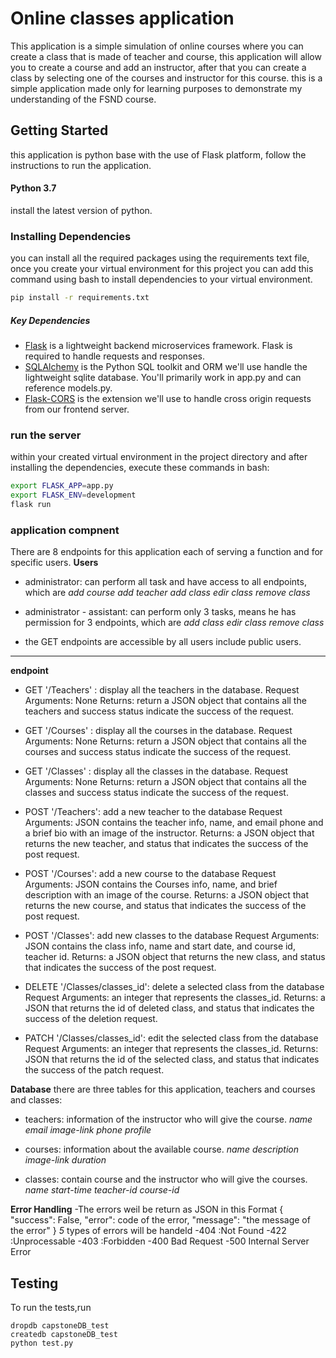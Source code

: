 # Online classes application

This application is a simple simulation of online courses where you can create a class that is made of teacher and course, this application will allow you to create a course and add an instructor, after that you can create a class by selecting one of the courses and instructor for this course.
this is a simple application made only for learning purposes to demonstrate my understanding of the FSND course.

## Getting Started
this application is python base with the use of Flask platform, follow the instructions to run the application.

#### Python 3.7
 install the latest version of python.

 ### Installing Dependencies
 you can install all the required packages using the requirements text file, once you create your virtual environment for this project you can add this command using bash to install dependencies to your virtual environment.

 ```bash
pip install -r requirements.txt
```
##### Key Dependencies
- [Flask](http://flask.pocoo.org/)  is a lightweight backend microservices framework. Flask is required to handle requests and responses.
- [SQLAlchemy](https://www.sqlalchemy.org/) is the Python SQL toolkit and ORM we'll use handle the lightweight sqlite database. You'll primarily work in app.py and can reference models.py.
- [Flask-CORS](https://flask-cors.readthedocs.io/en/latest/#) is the extension we'll use to handle cross origin requests from our frontend server.

### run the server
within your created virtual environment in the project directory and after installing the dependencies, execute these commands in bash:

```bash
export FLASK_APP=app.py
export FLASK_ENV=development
flask run
```
### application compnent
There are 8 endpoints for this application each of serving a function and for specific users.
**Users**
- administrator: can perform all task and have access to all endpoints, which are
_add course_
_add teacher_
 _add class_
 _edir class_
 _remove class_
- administrator - assistant: can perform only 3 tasks, means he has permission for 3 endpoints, which are
 _add class_
 _edir class_
 _remove class_

- the GET endpoints are accessible by all users include public users.
---------------------------------------------------------------------

**endpoint**

- GET '/Teachers' :
  display all the teachers in the database.
  Request Arguments: None
  Returns: return a JSON object that contains all the teachers and success status indicate the success of the request.

- GET '/Courses' :
  display all the courses in the database.
  Request Arguments: None
  Returns: return a JSON object that contains all the courses and success status indicate the success of the request.

- GET '/Classes' :
  display all the classes in the database.
  Request Arguments: None
  Returns: return a JSON object that contains all the classes and success status indicate the success of the request.

- POST '/Teachers':
 add a new teacher to the database
 Request Arguments: JSON contains the teacher info, name, and email phone and a brief bio with an image of the instructor.
 Returns: a JSON object that returns the new teacher, and status that indicates the success of the post request.


- POST '/Courses':
 add a new course to the database
 Request Arguments: JSON contains the Courses info, name, and brief description with an image of the course.
 Returns: a JSON object that returns the new course, and status that indicates the success of the post request.

- POST '/Classes':
 add new classes to the database
 Request Arguments: JSON contains the class info, name and start date, and course id, teacher id.
 Returns: a JSON object that returns the new class, and status that indicates the success of the post request.

- DELETE '/Classes/classes_id':
 delete a selected class from the database
 Request Arguments: an integer that represents the classes_id.
 Returns: a JSON that returns the id of deleted class, and status that indicates the success of the deletion request.


- PATCH '/Classes/classes_id':
 edit the selected class from the database
 Request Arguments: an integer that represents the classes_id.
 Returns: JSON that returns the id of the selected class, and status that indicates the success of the patch request.

 **Database**
there are three tables for this application, teachers and courses and classes:

- teachers: information of the instructor who will give the course.
_name_
_email_
_image-link_
_phone_
_profile_

- courses: information about the available course.
_name_
_description_
_image-link_
_duration_

- classes: contain course and the instructor who will give the courses.
_name_
_start-time_
_teacher-id_
_course-id_

**Error Handling**
-The errors weil be return as JSON in this Format
{  "success": False,
   "error": code of the error,
   "message": "the message of the error"
}
 _5_ types of errors will be handeld
 -404 :Not Found
 -422 :Unprocessable
 -403 :Forbidden
 -400 Bad Request
 -500 Internal Server Error

## Testing
To run the tests,run
```
dropdb capstoneDB_test
createdb capstoneDB_test
python test.py
